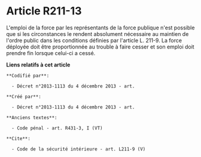 # Article R211-13

L'emploi de la force par les représentants de la force publique n'est possible que si les circonstances le rendent absolument
nécessaire au maintien de l'ordre public dans les conditions définies par l'article L. 211-9. La force déployée doit être
proportionnée au trouble à faire cesser et son emploi doit prendre fin lorsque celui-ci a cessé.

**Liens relatifs à cet article**

	**Codifié par**:

	  - Décret n°2013-1113 du 4 décembre 2013 - art.

	**Créé par**:

	  - Décret n°2013-1113 du 4 décembre 2013 - art.

	**Anciens textes**:

	  - Code pénal - art. R431-3, I (VT)

	**Cite**:

	  - Code de la sécurité intérieure - art. L211-9 (V)
